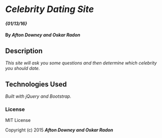# _Celebrity Dating Site_

####  _{01/13/16}_

#### By _Afton Downey and Oskar Radon_

## Description

_This site will ask you some questions and then determine which celebrity you should date._

## Technologies Used

_Built with jQuery and Bootstrap._

### License

MIT License

Copyright (c) 2015 **_Afton Downey and Oskar Radon_**
